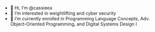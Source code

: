 - 👋 Hi, I’m @cassieea
- 👀 I’m interested in weightlifting and cyber security
- 🌱 I’m currently enrolled in Programming Language Concepts, Adv. Object-Oriented Programming, and Digital Systems Design I

<!---
cassieea/cassieea is a ✨ special ✨ repository because its `README.md` (this file) appears on your GitHub profile.
You can click the Preview link to take a look at your changes.
--->
